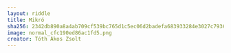 ```yaml
---
layout: riddle
title: Mikró
sha256: 2342db890a8a4ab709cf539bc765d1c5ec06d2badefa683933284e3027c79361
image: normal_cfc190ed86ac1fd5.png
creator: Tóth Ákos Zsolt
---
```

